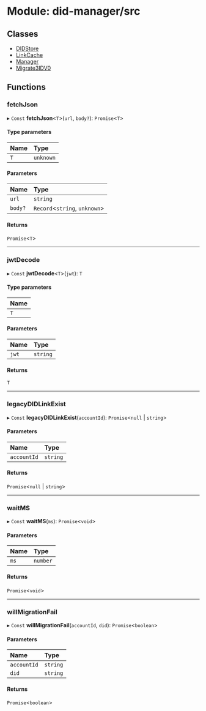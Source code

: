 # Module: did-manager/src

## Classes

- [DIDStore](../classes/did_manager_src.DIDStore.md)
- [LinkCache](../classes/did_manager_src.LinkCache.md)
- [Manager](../classes/did_manager_src.Manager.md)
- [Migrate3IDV0](../classes/did_manager_src.Migrate3IDV0.md)

## Functions

### fetchJson

▸ `Const` **fetchJson**<`T`\>(`url`, `body?`): `Promise`<`T`\>

#### Type parameters

| Name | Type |
| :------ | :------ |
| `T` | `unknown` |

#### Parameters

| Name | Type |
| :------ | :------ |
| `url` | `string` |
| `body?` | `Record`<`string`, `unknown`\> |

#### Returns

`Promise`<`T`\>

___

### jwtDecode

▸ `Const` **jwtDecode**<`T`\>(`jwt`): `T`

#### Type parameters

| Name |
| :------ |
| `T` |

#### Parameters

| Name | Type |
| :------ | :------ |
| `jwt` | `string` |

#### Returns

`T`

___

### legacyDIDLinkExist

▸ `Const` **legacyDIDLinkExist**(`accountId`): `Promise`<``null`` \| `string`\>

#### Parameters

| Name | Type |
| :------ | :------ |
| `accountId` | `string` |

#### Returns

`Promise`<``null`` \| `string`\>

___

### waitMS

▸ `Const` **waitMS**(`ms`): `Promise`<`void`\>

#### Parameters

| Name | Type |
| :------ | :------ |
| `ms` | `number` |

#### Returns

`Promise`<`void`\>

___

### willMigrationFail

▸ `Const` **willMigrationFail**(`accountId`, `did`): `Promise`<`boolean`\>

#### Parameters

| Name | Type |
| :------ | :------ |
| `accountId` | `string` |
| `did` | `string` |

#### Returns

`Promise`<`boolean`\>
